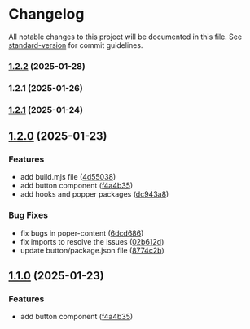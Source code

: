 # Changelog

All notable changes to this project will be documented in this file. See [standard-version](https://github.com/conventional-changelog/standard-version) for commit guidelines.

### [1.2.2](https://github.com/ZeynalliZeynal/everest-ui/compare/v1.2.1...v1.2.2) (2025-01-28)

### 1.2.1 (2025-01-26)

### [1.2.1](https://github.com/ZeynalliZeynal/everest-ui/compare/v1.0.2...v1.2.1) (2025-01-24)

## [1.2.0](https://github.com/ZeynalliZeynal/everest-ui/compare/v0.0.7...v1.2.0) (2025-01-23)


### Features

* add build.mjs file ([4d55038](https://github.com/ZeynalliZeynal/everest-ui/commit/4d550383a272cb73940370454a1650b863a9f63a))
* add button component ([f4a4b35](https://github.com/ZeynalliZeynal/everest-ui/commit/f4a4b352aa4da695044f1c31daef294ad92d4fec))
* add hooks and popper packages ([dc943a8](https://github.com/ZeynalliZeynal/everest-ui/commit/dc943a8afb5daf05b78ccc18d158c866ee4daa82))


### Bug Fixes

* fix bugs in poper-content ([6dcd686](https://github.com/ZeynalliZeynal/everest-ui/commit/6dcd686eeada0646b51461e024dd9949b05983e4))
* fix imports to resolve the issues ([02b612d](https://github.com/ZeynalliZeynal/everest-ui/commit/02b612d880c793c44f6a009fac7d64741e29e1b2))
* update button/package.json file ([8774c2b](https://github.com/ZeynalliZeynal/everest-ui/commit/8774c2b9d991ccccf4694338b11a2c40cca2fdda))

## [1.1.0](https://github.com/ZeynalliZeynal/everest-ui/compare/v0.0.3...v1.1.0) (2025-01-23)


### Features

* add button component ([f4a4b35](https://github.com/ZeynalliZeynal/everest-ui/commit/f4a4b352aa4da695044f1c31daef294ad92d4fec))

